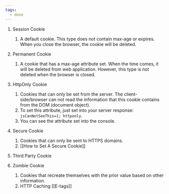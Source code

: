 ```yaml
---
tags:
  - done
---
```


1. Session Cookie
	1. A default cookie. This type does not contain max-age or expires. When you close the browser, the cookie will be deleted.
	   
2. Permanent Cookie
	1. A cookie that has a max-age attribute set. When the time comes, it will be deleted from web application. However, this type is not deleted when the browser is closed.
	   
3. HttpOnly Cookie
	1. Cookies that can only be set from the server. The client-side/browser can not read the information that this cookie contains from the DOM (document object).
	2. To set this attribute, just set into your server response: `jsCanNotSeeThis=1; httponly`.
	3. You can see the attribute set into the console.
	   
4. Secure Cookie
	1. Cookies that can only be sent to HTTPS domains.
	2. [[How to Set A Secure Cookie]]
	   
5. Third Party Cookie
6. Zombie Cookie
	1. Cookies that recreate themselves with the prior value based on other information.
	2. HTTP Caching [[E-tags]]
